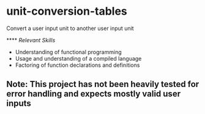 # unit-conversion-tables
Convert a user input unit to another user input unit

**** *Relevant Skills*
* Understanding of functional programming
* Usage and understanding of a compiled language
* Factoring of function declarations and definitions


## **Note**: This project has not been heavily tested for error handling and expects mostly valid user inputs
